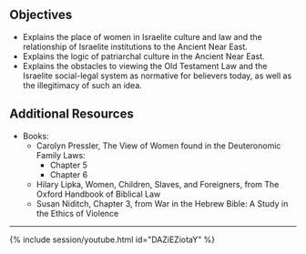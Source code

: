 ---
---

## Objectives

- Explains the place of women in Israelite culture and law and the relationship of Israelite institutions to the Ancient Near East.
- Explains the logic of patriarchal culture in the Ancient Near East.
- Explains the obstacles to viewing the Old Testament Law and the Israelite social-legal system as normative for believers today, as well as the illegitimacy of such an idea.

## Additional Resources

- Books:
  - Carolyn Pressler, The View of Women found in the Deuteronomic Family Laws:
    - Chapter 5
    - Chapter 6
  - Hilary Lipka, Women, Children, Slaves, and Foreigners, from The Oxford Handbook of Biblical Law
  - Susan Niditch, Chapter 3, from War in the Hebrew Bible: A Study in the Ethics of Violence

----

{% include session/youtube.html id="DAZiEZiotaY" %}
